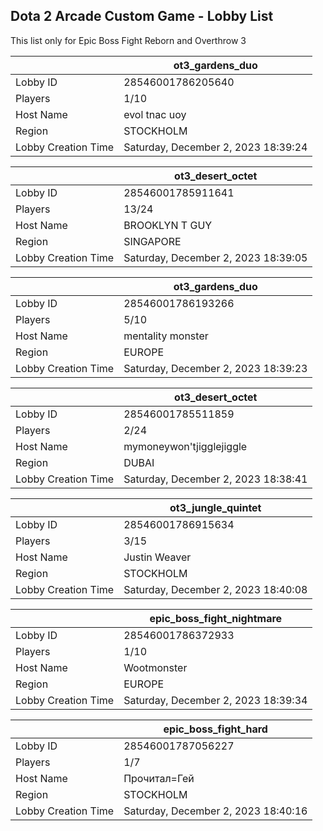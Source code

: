 ## Dota 2 Arcade Custom Game - Lobby List

This list only for Epic Boss Fight Reborn and Overthrow 3

|  | ot3_gardens_duo |
| ------ | ------ |
| Lobby ID | 28546001786205640 |
| Players | 1/10 |
| Host Name | evol tnac uoy |
| Region | STOCKHOLM |
| Lobby Creation Time | Saturday, December 2, 2023 18:39:24 |


|  | ot3_desert_octet |
| ------ | ------ |
| Lobby ID | 28546001785911641 |
| Players | 13/24 |
| Host Name | BROOKLYN T GUY |
| Region | SINGAPORE |
| Lobby Creation Time | Saturday, December 2, 2023 18:39:05 |


|  | ot3_gardens_duo |
| ------ | ------ |
| Lobby ID | 28546001786193266 |
| Players | 5/10 |
| Host Name | mentality  monster |
| Region | EUROPE |
| Lobby Creation Time | Saturday, December 2, 2023 18:39:23 |


|  | ot3_desert_octet |
| ------ | ------ |
| Lobby ID | 28546001785511859 |
| Players | 2/24 |
| Host Name | mymoneywon'tjigglejiggle |
| Region | DUBAI |
| Lobby Creation Time | Saturday, December 2, 2023 18:38:41 |


|  | ot3_jungle_quintet |
| ------ | ------ |
| Lobby ID | 28546001786915634 |
| Players | 3/15 |
| Host Name | Justin Weaver |
| Region | STOCKHOLM |
| Lobby Creation Time | Saturday, December 2, 2023 18:40:08 |


|  | epic_boss_fight_nightmare |
| ------ | ------ |
| Lobby ID | 28546001786372933 |
| Players | 1/10 |
| Host Name | Wootmonster |
| Region | EUROPE |
| Lobby Creation Time | Saturday, December 2, 2023 18:39:34 |


|  | epic_boss_fight_hard |
| ------ | ------ |
| Lobby ID | 28546001787056227 |
| Players | 1/7 |
| Host Name | Прочитал=Гей |
| Region | STOCKHOLM |
| Lobby Creation Time | Saturday, December 2, 2023 18:40:16 |


